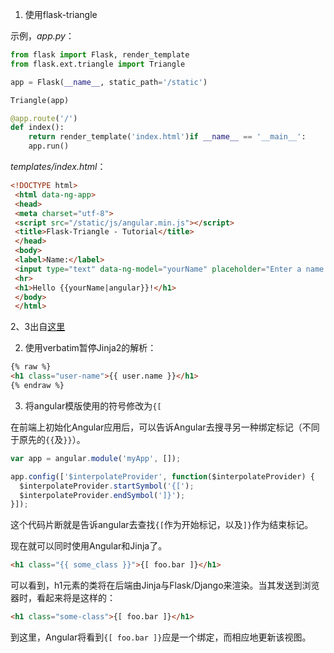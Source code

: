 1. 使用flask-triangle

示例，*app.py*：


```python
from flask import Flask, render_template
from flask.ext.triangle import Triangle

app = Flask(__name__, static_path='/static')

Triangle(app)

@app.route('/')
def index():
    return render_template('index.html')if __name__ == '__main__':
    app.run()
```

*templates/index.html*：

```html
<!DOCTYPE html>
 <html data-ng-app>
 <head>
 <meta charset="utf-8">
 <script src="/static/js/angular.min.js"></script>
 <title>Flask-Triangle - Tutorial</title>
 </head>
 <body>
 <label>Name:</label>
 <input type="text" data-ng-model="yourName" placeholder="Enter a name here">
 <hr>
 <h1>Hello {{yourName|angular}}!</h1>
 </body>
 </html>
```

2、3出自[这里](http://lorenhoward.com/blog/how-to-get-angular-to-work-with-jinja/)

2. 使用verbatim暂停Jinja2的解析：

```html
{% raw %}
<h1 class="user-name">{{ user.name }}</h1>
{% endraw %}
```

3. 将angular模版使用的符号修改为`{[`

在前端上初始化Angular应用后，可以告诉Angular去搜寻另一种绑定标记（不同于原先的`{{`及`}}`）。

```javascript
var app = angular.module('myApp', []);

app.config(['$interpolateProvider', function($interpolateProvider) {
  $interpolateProvider.startSymbol('{[');
  $interpolateProvider.endSymbol(']}');
}]);
```

这个代码片断就是告诉angular去查找`{[`作为开始标记，以及`]}`作为结束标记。

现在就可以同时使用Angular和Jinja了。

```html
<h1 class="{{ some_class }}">{[ foo.bar ]}</h1>
```

可以看到，h1元素的类将在后端由Jinja与Flask/Django来渲染。当其发送到浏览器时，看起来将是这样的：

```html
<h1 class="some-class">{[ foo.bar ]}</h1>
```

到这里，Angular将看到`{[ foo.bar ]}`应是一个绑定，而相应地更新该视图。
